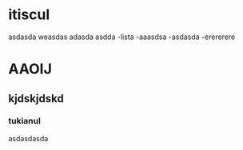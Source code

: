 # itiscul

asdasda
weasdas
adasda
asdda
-lista
-aaasdsa
-asdasda
-erererere

# AAOIJ

## kjdskjdskd

### tukianul

asdasdasda
